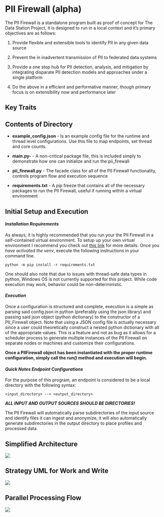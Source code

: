 # PII Firewall (alpha)

The PII Firewall is a standalone program built as proof of concept for The Data Station Project, it is designed to run in a local context and it’s primary objectives are as follows:

1. Provide flexible and extensible tools to identify PII in any given data source

2.  Prevent the in inadvertent transmission of PII to federated data systems

3.  Provide a one stop hub for PII detection, analysis, and mitigation by integrating disparate PII detection models and approaches under a single platform

4.  Do the above in a efficient and performative manner, though primary focus is on extensibility now and performance later

## Key Traits



## Contents of Directory
- **example_config.json** - Is an example config file for the runtime and thread level configurations. Use this file to map endpoints, set thread and core counts.

- **main.py-**  - A  non-critical package file, this is included simply to demonstrate how one can initialize and run the pii_firewall

- **pii_firewall.py**  - The facade class for all of the PII Firewall functionality, controls program flow and execution sequence

- **requirements.txt** - A pip freeze that contains all of the necessary packages to run the PII Firewall, useful if running within a virtual environment

## Initial Setup and Execution

#### *Installation Requirements*
As always, it is highly recommended that you run your the PII Firewall in a self-contained virtual environment. To setup up your own virtual environment I recommend you check out [this link](https://docs.python.org/3/tutorial/venv.html) for more details. Once you *have activated the venv*, execute the following instructions in your command line.

```python -m pip install -r requirements.txt```

One should also note that  due to issues with thread-safe data types in python, Windows OS is not currently supported for this project. While code execution may work, behavior could be non-deterministic.

#### *Execution*

Once a configuration is structured and complete, execution is a simple as parsing said config.json in python (preferably using the json library) and passing said json object (python dictionary) to the constructor of a PII_Firewall object. Note that using a JSON config file is actually necessary since a user could theoretically construct a nested python dictionary with all of the appropriate values. This is a feature and not as bug as it allows for a scheduler process to generate multiple instances of the PII Firewall on separate nodes or machines and customize their configurations.

**Once a PIIFirewall object has been instantiated with the proper runtime configuration, simply call the *run()* method and execution will begin.**

#### *Quick Notes Endpoint Configurations*

For the purpose of this program, an endpoint is considered to be a local directory with the following syntax:

``<input_directory> --> <output_directory>``

***ALL INPUT AND OUTPUT SOURCES SHOULD BE DIRECTORIES!***

The PII Firewall will automatically parse subdirectories of the input source and identify files it can ingest and anonymize, it will also automatically generate subdirectories in the output directory to place profiles and processed data.


##  Simplified Architecture

![](https://github.com/jmskinner/pii_firewall/blob/main/read_me_images/high_level.png)

## Strategy UML for Work and Write
![](https://github.com/jmskinner/pii_firewall/blob/main/read_me_images/strategy_uml.png)


## Parallel Processing Flow
![](https://github.com/jmskinner/pii_firewall/blob/main/read_me_images/par_processing_flow.png)


